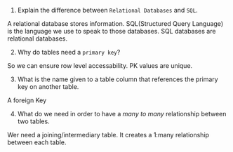 1. Explain the difference between `Relational Databases` and `SQL`.

A relational database stores information. SQL(Structured Query Language) is the language we use to speak to those databases. SQL databases are relational databases.

2. Why do tables need a `primary key`?

So we can ensure row level accessability. PK values are unique.

3. What is the name given to a table column that references the primary key on another table.

A foreign Key

4. What do we need in order to have a _many to many_ relationship between two tables.

Wer need a joining/intermediary table. It creates a 1:many relationship between each table.
